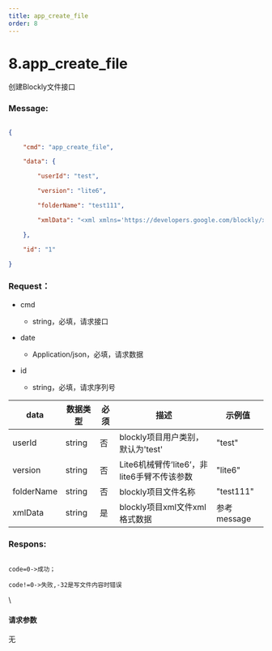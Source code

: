 ```yaml
---
title: app_create_file
order: 8
---
```

# 8.app\_create\_file



  



创建Blockly文件接口



### Message:  



```json

{

    "cmd": "app_create_file",

    "data": {

        "userId": "test",

        "version": "lite6",

        "folderName": "test111",

        "xmlData": "<xml xmlns='https://developers.google.com/blockly/xml'><block type='set_angle_acceleration' id='TUM:^s#`fiBaLI=KXSG5' x='-602' y='-32'><field name='acceleration'>500</field></block></xml>"

    },

    "id": "1"

}

```



### Request：  



* cmd

  * string，必填，请求接口

* date

  * Application/json，必填，请求数据

* id

  * string，必填，请求序列号



| **data**   | **数据类型** | **必须** | **描述**     | **示例值**   |
| ---------- | -------- | ------ | --------------- | --------- |
| userId     | string   | 否      | blockly项目用户类别，默认为'test'        | "test"    |
| version    | string   | 否      | Lite6机械臂传’lite6’，非lite6手臂不传该参数 | "lite6"   |
| folderName | string   | 否      | blockly项目文件名称                  | "test111" |
| xmlData    | string   | 是      | blockly项目xml文件xml格式数据          | 参考message |



### Respons:  



```

code=0->成功；

code!=0->失败,-32是写文件内容时错误

```



\





#### 请求参数



无
